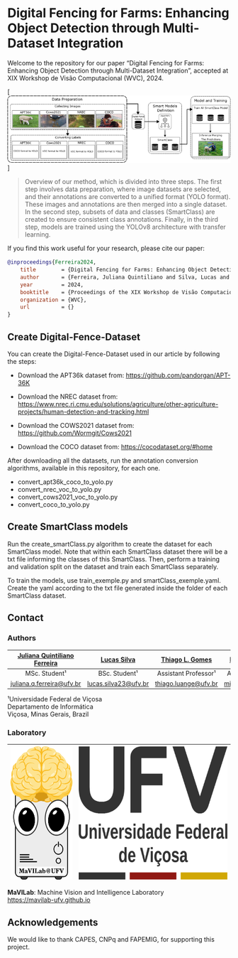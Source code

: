 # Digital Fencing for Farms: Enhancing Object Detection through Multi-Dataset Integration

Welcome to the repository for our paper “Digital Fencing for Farms: Enhancing Object Detection through Multi-Dataset Integration”, accepted at XIX Workshop de Visão Computacional (WVC), 2024.

[![Overview of our method](overview.png)]

> Overview of our method, which is divided into three steps. The first step involves data preparation, where image datasets are selected, and their annotations are converted to a unified format (YOLO format). These images and annotations are then merged into a single dataset. In the second step, subsets of data and classes (SmartClass) are created to ensure consistent class annotations. Finally, in the third step, models are trained using the YOLOv8 architecture with transfer learning.

If you find this work useful for your research, please cite our paper:

```bibtex
@inproceedings{Ferreira2024,
    title        = {Digital Fencing for Farms: Enhancing Object Detection through Multi-Dataset Integration},
    author       = {Ferreira, Juliana Quintiliano and Silva, Lucas and Gomes, Thiago L. and Silva, Michel Melo},
    year         = 2024,
    booktitle    = {Proceedings of the XIX Workshop de Visão Computacional (WVC)},
    organization = {WVC},
    url          = {}
}

```
## Create Digital-Fence-Dataset

You can create the Digital-Fence-Dataset used in our article by following the steps:

- Download the APT36k dataset from: https://github.com/pandorgan/APT-36K

- Download the NREC dataset from: https://www.nrec.ri.cmu.edu/solutions/agriculture/other-agriculture-projects/human-detection-and-tracking.html

- Download the COWS2021 dataset from: https://github.com/Wormgit/Cows2021

- Download the COCO dataset from: https://cocodataset.org/#home

After downloading all the datasets, run the annotation conversion algorithms, available in this repository, for each one.
- convert_apt36k_coco_to_yolo.py
- convert_nrec_voc_to_yolo.py
- convert_cows2021_voc_to_yolo.py
- convert_coco_to_yolo.py

## Create SmartClass models

Run the create_smartClass.py algorithm to create the dataset for each SmartClass model. Note that within each SmartClass dataset there will be a txt file informing the classes of this SmartClass. Then, perform a training and validation split on the dataset and train each SmartClass separately.

To train the models, use train_exemple.py and smartClass_exemple.yaml. Create the yaml according to the txt file generated inside the folder of each SmartClass dataset.

## Contact

### Authors

| [Juliana Quintiliano Ferreira](https://github.com/JulianaQuintiliano) | [Lucas Silva](https://github.com/Lucas-silva23) | [Thiago L. Gomes](https://github.com/thiagoluange) | [Michel Melo Silva](https://michelmelosilva.github.io/) |
| :---------------------------------------------------------------: | :------------------------------------------: | :-----------------------------------------------: | :--------------------------------------------------: |
|                              MSc. Student¹                        |                 BSc. Student¹                |                Assistant Professor¹               |                Assistant Professor¹                   |
|               <juliana.q.ferreira@ufv.br>                         |           <lucas.silva23@ufv.br>             |           <thiago.luange@ufv.br>                  |           <michel.m.silva@ufv.br>                    |

¹Universidade Federal de Viçosa  
Departamento de Informática  
Viçosa, Minas Gerais, Brazil



### Laboratory

| [<img src="https://raw.githubusercontent.com/MaVILab-UFV/mavilab-ufv.github.io/main/images/mavilab-logo.svg" height="300" alt="MaVILab" />](https://mavilab-ufv.github.io/) | [<img src="ufv.png" height="300" alt="UFV" />](https://www.ufv.br/) |
| --------------------------------------------------------------------------------------------------------------------------------------------------------------------------- | ------------------------------------------------------------------- |

**MaVILab**: Machine Vision and Intelligence Laboratory \
 <https://mavilab-ufv.github.io>

## Acknowledgements

We would like to thank CAPES, CNPq and FAPEMIG, for supporting this project.